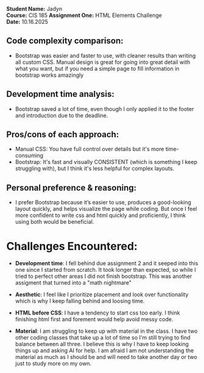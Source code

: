 **Student Name:** Jadyn  
**Course:** CIS 185
**Assignment One:** HTML Elements Challenge  
**Date:** 10.16.2025

## Code complexity comparison:
- Bootstrap was easier and faster to use, with cleaner results than writing all custom CSS. Manual design is great for going into great detail with what you want, but if you need a simple page to fill information in bootstrap works amazingly

## Development time analysis:
- Bootstrap saved a lot of time, even though I only applied it to the footer and introduction due to the deadline.

## Pros/cons of each approach:
- Manual CSS: You have full control over details but it's more time-consuming
- Bootstrap: It's fast and visually CONSISTENT (which is something I keep struggling with), but I think it's less helpful for complex layouts.


## Personal preference & reasoning:
- I prefer Bootstrap because it’s easier to use, produces a good-looking layout quickly, and helps visualize the page while coding. But once I feel more confident to write css and html quickly and proficiently, I think using both would be beneficial. 

# Challenges Encountered:

- **Development time**: I fell behind due assignment 2 and it seeped into this one since I started from scratch. It took longer than expected, so while I tried to perfect other areas I did not finish bootstrap. This was another assigment that turned into a "math nightmare"

- **Aesthetic**: I feel like I prioritize placement and look over functionality which is why I keep falling behind and loosing time.

- **HTML before CSS**: I have a tendency to start css too early. I think finishing html first and forement would help avoid messy code. 

- **Material**: I am struggling to keep up with material in the class. I have two other coding classes that take up a lot of time so I'm still trying to find balance between all three. I believe this is why I have to keep looking things up and asking AI for help. I am afraid I am not understanding the material as much as I should be and will need to take another day or two just to study more on my own.
